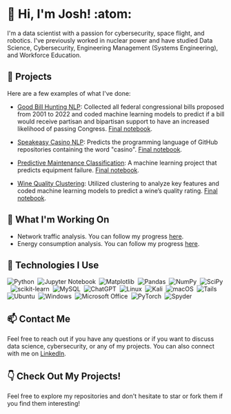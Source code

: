 # :wave: Hi, I'm Josh! :atom:

I'm a data scientist with a passion for cybersecurity, space flight, and robotics. I've previously worked in nuclear power and have studied Data Science, Cybersecurity, Engineering Management (Systems Engineering), and Workforce Education.

## :open_file_folder: Projects

Here are a few examples of what I've done:

- [Good Bill Hunting NLP](https://github.com/good-bill-hunting/political_parser): Collected all federal congressional bills proposed from 2001 to 2022 and coded machine learning models to predict if a bill would receive partisan and bipartisan support to have an increased likelihood of passing Congress. [Final notebook](https://github.com/good-bill-hunting/political_parser/blob/main/final_notebook.ipynb).

- [Speakeasy Casino NLP](https://github.com/JoshuaHolt-Tech/ace-archives): Predicts the programming language of GitHub repositories containing the word "casino". [Final notebook](https://github.com/JoshuaHolt-Tech/ace-archives/blob/main/final_product.ipynb).

- [Predictive Maintenance Classification](https://github.com/JoshuaHolt-Tech/proactive-maintence-project): A machine learning project that predicts equipment failure. [Final notebook](https://github.com/JoshuaHolt-Tech/proactive-maintence-project/blob/main/final_pred_maint.ipynb).

- [Wine Quality Clustering](https://github.com/pour-choices/wine_clustering_project): Utilized clustering to analyze key features and coded machine learning models to predict a wine’s quality rating. [Final notebook](https://github.com/pour-choices/wine_clustering_project/blob/main/blind_tastings.ipynb).

## :telescope: What I'm Working On

- Network traffic analysis. You can follow my progress [here](https://github.com/JoshuaHolt-Tech/network_traffic_analysis).
- Energy consumption analysis. You can follow my progress [here](https://github.com/JoshuaHolt-Tech/energy_analysis).

## :robot: Technologies I Use

![Python](https://img.shields.io/badge/python-3670A0?style=for-the-badge&logo=python&logoColor=ffdd54)&nbsp;
![Jupyter Notebook](https://img.shields.io/badge/jupyter-%23FA0F00.svg?style=for-the-badge&logo=jupyter&logoColor=white)&nbsp;
![Matplotlib](https://img.shields.io/badge/Matplotlib-%23ffffff.svg?style=for-the-badge&logo=Matplotlib&logoColor=black)&nbsp;
![Pandas](https://img.shields.io/badge/pandas-%23150458.svg?style=for-the-badge&logo=pandas&logoColor=white)&nbsp;
![NumPy](https://img.shields.io/badge/numpy-%23013243.svg?style=for-the-badge&logo=numpy&logoColor=white)&nbsp;
![SciPy](https://img.shields.io/badge/SciPy-%230C55A5.svg?style=for-the-badge&logo=scipy&logoColor=%white)&nbsp;
![scikit-learn](https://img.shields.io/badge/scikit--learn-%23F7931E.svg?style=for-the-badge&logo=scikit-learn&logoColor=white)&nbsp;
![MySQL](https://img.shields.io/badge/mysql-%2300f.svg?style=for-the-badge&logo=mysql&logoColor=white)&nbsp;
![ChatGPT](https://img.shields.io/badge/chatGPT-74aa9c?style=for-the-badge&logo=openai&logoColor=white)&nbsp;
![Linux](https://img.shields.io/badge/Linux-FCC624?style=for-the-badge&logo=linux&logoColor=black)&nbsp;
![Kali](https://img.shields.io/badge/Kali-268BEE?style=for-the-badge&logo=kalilinux&logoColor=white)&nbsp;
![macOS](https://img.shields.io/badge/mac%20os-000000?style=for-the-badge&logo=macos&logoColor=F0F0F0)&nbsp;
![Tails](https://img.shields.io/badge/Tails%20-56347C?&style=for-the-badge&logo=tails&logoColor=white)&nbsp;
![Ubuntu](https://img.shields.io/badge/Ubuntu-E95420?style=for-the-badge&logo=ubuntu&logoColor=white)&nbsp;
![Windows](https://img.shields.io/badge/Windows-0078D6?style=for-the-badge&logo=windows&logoColor=white)&nbsp;
![Microsoft Office](https://img.shields.io/badge/Microsoft_Office-D83B01?style=for-the-badge&logo=microsoft-office&logoColor=white)&nbsp;
![PyTorch](https://img.shields.io/badge/PyTorch-%23EE4C2C.svg?style=for-the-badge&logo=PyTorch&logoColor=white)&nbsp;
![Spyder](https://img.shields.io/badge/Spyder-838485?style=for-the-badge&logo=spyder%20ide&logoColor=maroon)&nbsp;

## :mailbox: Contact Me

Feel free to reach out if you have any questions or if you want to discuss data science, cybersecurity, or any of my projects. You can also connect with me on [LinkedIn](https://www.linkedin.com/in/joshuapholt/).

## :point_down: Check Out My Projects!

Feel free to explore my repositories and don't hesitate to star or fork them if you find them interesting!

<!---
JoshuaHolt-Tech/JoshuaHolt-Tech is a ✨ special ✨ repository because its `README.md` (this file) appears on your GitHub profile.
You can click the Preview link to take a look at your changes.
--->
